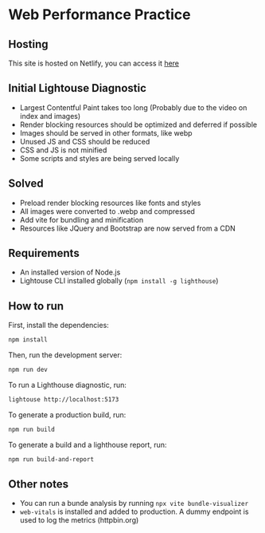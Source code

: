 # Web Performance Practice

## Hosting

This site is hosted on Netlify, you can access it [here](https://main--leafy-zuccutto-d6c3de.netlify.app/)

## Initial Lightouse Diagnostic

- Largest Contentful Paint takes too long (Probably due to the video on index and images)
- Render blocking resources should be optimized and deferred if possible
- Images should be served in other formats, like webp
- Unused JS and CSS should be reduced
- CSS and JS is not minified
- Some scripts and styles are being served locally

## Solved

- Preload render blocking resources like fonts and styles
- All images were converted to .webp and compressed
- Add vite for bundling and minification
- Resources like JQuery and Bootstrap are now served from a CDN

## Requirements

- An installed version of Node.js
- Lightouse CLI installed globally (`npm install -g lighthouse`)

## How to run

First, install the dependencies:

```bash
npm install
```

Then, run the development server:

```bash
npm run dev
```

To run a Lighthouse diagnostic, run:

```bash
lightouse http://localhost:5173
```

To generate a production build, run:

```bash
npm run build
```

To generate a build and a lighthouse report, run:

```bash
npm run build-and-report
```

## Other notes

- You can run a bunde analysis by running `npx vite bundle-visualizer`
- `web-vitals` is installed and added to production. A dummy endpoint is used to log the metrics (httpbin.org)
